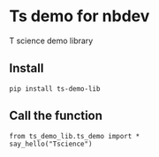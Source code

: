 # Ts demo for nbdev

T science demo library

## Install

```
pip install ts-demo-lib
```

## Call the function
```
from ts_demo_lib.ts_demo import *
say_hello("Tscience")
```